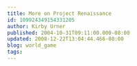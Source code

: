 ```yaml
---
title: More on Project Renaissance
id: 109924349154331205
author: Kirby Urner
published: 2004-10-31T09:11:00.000-08:00
updated: 2008-12-22T13:04:44.466-08:00
blog: world_game
tags: 
---
```


